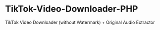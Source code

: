 # TikTok-Video-Downloader-PHP
TikTok Video Downloader (without Watermark) + Original Audio Extractor
